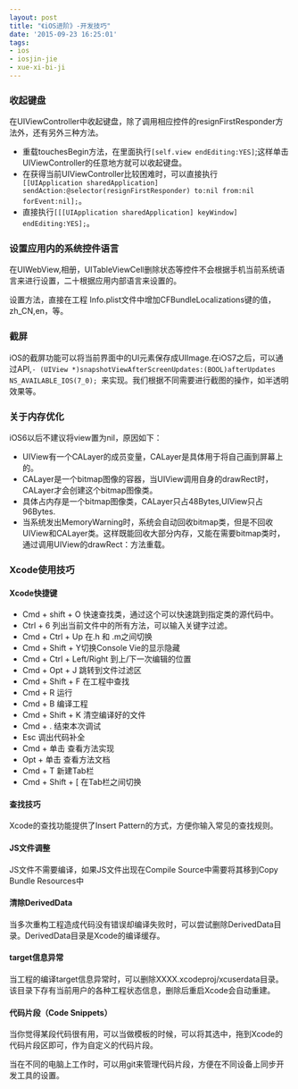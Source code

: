 ```yaml
---
layout: post
title: "《iOS进阶》-开发技巧"
date: '2015-09-23 16:25:01'
tags:
- ios
- iosjin-jie
- xue-xi-bi-ji
---
```


### 收起键盘
在UIViewController中收起键盘，除了调用相应控件的resignFirstResponder方法外，还有另外三种方法。

- 重载touchesBegin方法，在里面执行`[self.view endEditing:YES]`;这样单击UIViewController的任意地方就可以收起键盘。
- 在获得当前UIViewController比较困难时，可以直接执行`    [[UIApplication sharedApplication]  sendAction:@selector(resignFirstResponder) to:nil from:nil forEvent:nil];`。
- 直接执行`[[[UIApplication sharedApplication] keyWindow] endEditing:YES];`。

### 设置应用内的系统控件语言
在UIWebView,相册，UITableViewCell删除状态等控件不会根据手机当前系统语言来进行设置，二十根据应用内部语言来设置的。

设置方法，直接在工程 Info.plist文件中增加CFBundleLocalizations键的值，zh_CN,en，等。

### 截屏
iOS的截屏功能可以将当前界面中的UI元素保存成UIImage.在iOS7之后，可以通过API,`- (UIView *)snapshotViewAfterScreenUpdates:(BOOL)afterUpdates NS_AVAILABLE_IOS(7_0);
`来实现。我们根据不同需要进行截图的操作，如半透明效果等。

### 关于内存优化
iOS6以后不建议将view置为nil，原因如下：
- UIView有一个CALayer的成员变量，CALayer是具体用于将自己画到屏幕上的。
- CALayer是一个bitmap图像的容器，当UIView调用自身的drawRect时，CALayer才会创建这个bitmap图像类。
- 具体占内存是一个bitmap图像类，CALayer只占48Bytes,UIView只占96Bytes.
- 当系统发出MemoryWarning时，系统会自动回收bitmap类，但是不回收UIView和CALayer类。这样既能回收大部分内存，又能在需要bitmap类时，通过调用UIView的drawRect：方法重载。

### Xcode使用技巧
#### Xcode快捷键

- Cmd + shift + O 快速查找类，通过这个可以快速跳到指定类的源代码中。
- Ctrl + 6 列出当前文件中的所有方法，可以输入关键字过滤。
- Cmd + Ctrl + Up 在.h 和 .m之间切换
- Cmd + Shift + Y切换Console Vie的显示隐藏
- Cmd + Ctrl + Left/Right 到上/下一次编辑的位置
- Cmd + Opt + J 跳转到文件过滤区
- Cmd + Shift + F 在工程中查找
- Cmd + R 运行
- Cmd + B 编译工程
- Cmd + Shift + K 清空编译好的文件
- Cmd + . 结束本次调试
- Esc 调出代码补全
- Cmd + 单击 查看方法实现
- Opt + 单击 查看方法文档
- Cmd + T 新建Tab栏
- Cmd + Shift + [ 在Tab栏之间切换

#### 查找技巧
Xcode的查找功能提供了Insert Pattern的方式，方便你输入常见的查找规则。

#### JS文件调整
JS文件不需要编译，如果JS文件出现在Compile Source中需要将其移到Copy Bundle Resources中

#### 清除DerivedData
当多次重构工程造成代码没有错误却编译失败时，可以尝试删除DerivedData目录。DerivedData目录是Xcode的编译缓存。

#### target信息异常
当工程的编译target信息异常时，可以删除XXXX.xcodeproj/xcuserdata目录。该目录下存有当前用户的各种工程状态信息，删除后重启Xcode会自动重建。

#### 代码片段（Code Snippets）
当你觉得某段代码很有用，可以当做模板的时候，可以将其选中，拖到Xcode的代码片段区即可，作为自定义的代码片段。

当在不同的电脑上工作时，可以用git来管理代码片段，方便在不同设备上同步开发工具的设置。

